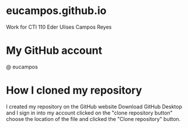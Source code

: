 # eucampos.github.io
Work for CTI 110
Eder Ulises Campos Reyes

# My GitHub account 
@ eucampos

# How I cloned my repository 
I created my repository on the GitHub website
Download GitHub Desktop and I sign in into my account
clicked on the "clone repository button"
choose the location of the file and clicked the "Clone repository" button.